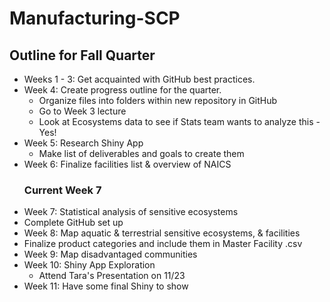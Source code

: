 # Manufacturing-SCP
## Outline for Fall Quarter
* Weeks 1 - 3: Get acquainted with GitHub best practices.
* Week 4: Create progress outline for the quarter.
  * Organize files into folders within new repository in GitHub
  * Go to Week 3 lecture
  * Look at Ecosystems data to see if Stats team wants to analyze this - Yes!
* Week 5: Research Shiny App 
  * Make list of deliverables and goals to create them
* Week 6: Finalize facilities list & overview of NAICS
   ### Current Week 7
* Week 7: Statistical analysis of sensitive ecosystems
 * Complete GitHub set up 
* Week 8: Map aquatic & terrestrial sensitive ecosystems, & facilities
 * Finalize product categories and include them in Master Facility .csv
* Week 9: Map disadvantaged communities
* Week 10: Shiny App Exploration
  * Attend Tara's Presentation on 11/23
* Week 11: Have some final Shiny to show
